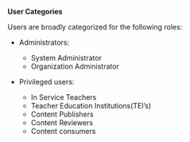 **User Categories**

Users are broadly categorized for the following roles:

+ Administrators:
  + System Administrator
  + Organization Administrator

+ Privileged users:
  + In Service Teachers 
  + Teacher Education Institutions(TEI’s)
  + Content Publishers 
  + Content Reviewers
  + Content consumers
